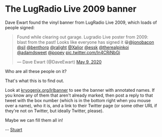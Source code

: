 # The LugRadio Live 2009 banner

Dave Ewart found the vinyl banner from LugRadio Live 2009, which loads of people signed:

<blockquote class="twitter-tweet"><p lang="en" dir="ltr">Found while clearing out garage. Lugradio Live poster from 2009: blast from the past! Looks like everyone has signed it 😁⁦<a href="https://twitter.com/jonobacon?ref_src=twsrc%5Etfw">@jonobacon</a>⁩ ⁦<a href="https://twitter.com/sil?ref_src=twsrc%5Etfw">@sil</a>⁩ ⁦<a href="https://twitter.com/benthorp?ref_src=twsrc%5Etfw">@benthorp</a>⁩ ⁦<a href="https://twitter.com/ralight?ref_src=twsrc%5Etfw">@ralight</a>⁩ ⁦<a href="https://twitter.com/Xalior?ref_src=twsrc%5Etfw">@Xalior</a>⁩ ⁦<a href="https://twitter.com/essk?ref_src=twsrc%5Etfw">@essk</a>⁩ ⁦<a href="https://twitter.com/therealpinkoi?ref_src=twsrc%5Etfw">@therealpinkoi</a>⁩ ⁦<a href="https://twitter.com/adamdsweet?ref_src=twsrc%5Etfw">@adamdsweet</a>⁩ ⁦<a href="https://twitter.com/popey?ref_src=twsrc%5Etfw">@popey</a>⁩ <a href="https://t.co/In4CRiNbGi">pic.twitter.com/In4CRiNbGi</a></p>&mdash; Dave Ewart (@DaveEwart) <a href="https://twitter.com/DaveEwart/status/1259187433842843648?ref_src=twsrc%5Etfw">May 9, 2020</a></blockquote> <script async src="https://platform.twitter.com/widgets.js" charset="utf-8"></script> 

Who are all these people on it?

That's what this is to find out.

Look at <a href="https://kryogenix.org/lrlbanner">kryogenix.org/lrlbanner</a> to see the banner with annotated names. If you know any of them that aren't already marked, then post a reply to that tweet with the box number (which is in the bottom right when you mouse over a name), who it is, and a link to their Twitter page (or some other URL if they're not on Twitter, but ideally Twitter, please).

Maybe we can fill them all in!

 -- <a href="https://twitter.com/sil">Stuart</a>